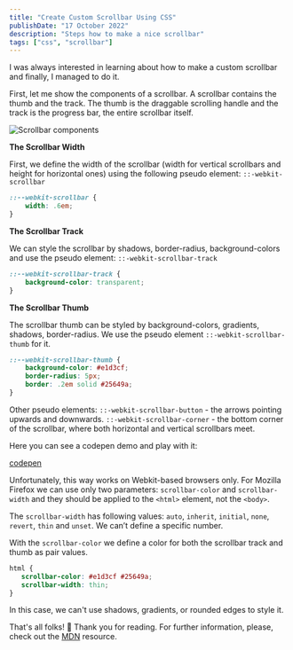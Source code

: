 ```yaml
---
title: "Create Custom Scrollbar Using CSS"
publishDate: "17 October 2022"
description: "Steps how to make a nice scrollbar"
tags: ["css", "scrollbar"]
---
```


I was always interested in learning about how to make a custom scrollbar and finally, I managed to do it.

First, let me show the components of a scrollbar. A scrollbar contains the thumb and the track. The thumb is the draggable scrolling handle and the track is the progress bar, the entire scrollbar itself.


![Scrollbar components](https://dev-to-uploads.s3.amazonaws.com/uploads/articles/q9un0a4mfjwl6o53qf1n.png)

**The Scrollbar Width**

First, we define the width of the scrollbar (width for vertical scrollbars and height for horizontal ones) using the following pseudo element: ``::-webkit-scrollbar``

```css
::--webkit-scrollbar {
    width: .6em;
}
```

**The Scrollbar Track**

We can style the scrollbar by shadows, border-radius, background-colors and use the pseudo element: ``::-webkit-scrollbar-track``

```css
::--webkit-scrollbar-track {
    background-color: transparent;
}
```

**The Scrollbar Thumb**

The scrollbar thumb can be styled by background-colors, gradients, shadows, border-radius. We use the pseudo element ``::-webkit-scrollbar-thumb`` for it.

```css
::--webkit-scrollbar-thumb {
    background-color: #e1d3cf;
    border-radius: 5px;
    border: .2em solid #25649a;
}
```

Other pseudo elements:
``::-webkit-scrollbar-button`` -  the arrows pointing upwards and downwards.
``::-webkit-scrollbar-corner`` - the bottom corner of the scrollbar, where both horizontal and vertical scrollbars meet.

Here you can see a codepen demo and play with it:

[codepen](https://codepen.io/HighFlyer/pen/mdLoGMa)

Unfortunately, this way works on Webkit-based browsers only. For Mozilla Firefox we can use only two parameters: ``scrollbar-color`` and ``scrollbar-width`` and they should be applied to the ``<html>`` element, not the ``<body>``.

The ``scrollbar-width`` has following values: ``auto``, ``inherit``, ``initial``, ``none``, ``revert``, ``thin`` and ``unset``. We can’t define a specific number.

With the ``scrollbar-color`` we define a color for both the scrollbar track and thumb as pair values.

```css
html {
   scrollbar-color: #e1d3cf #25649a;
   scrollbar-width: thin;
}
```

In this case, we can't use shadows, gradients, or rounded edges to style it.

That's all folks! :tada: Thank you for reading. For further information, please, check out the [MDN](https://developer.mozilla.org/en-US/docs/Web/CSS/::-webkit-scrollbar#browser_compatibility) resource.